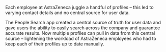 Each employee at AstraZeneca juggle a handful of profiles – this led to varying contact details and no central source for user data.

The People Search app created a central source of truth for user data and gave users the ability to easily search across the company and guarantee accurate results. Now multiple profiles can pull in data from this central source – lightening the workload of AstraZeneca employees who had to keep each of their profiles up to date manually.
